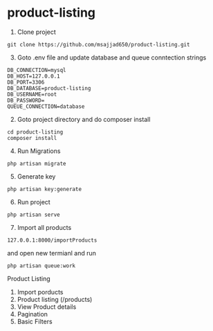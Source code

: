 # product-listing

1. Clone project
```
git clone https://github.com/msajjad650/product-listing.git
```

3. Goto .env file and update database and queue conntection strings
```
DB_CONNECTION=mysql
DB_HOST=127.0.0.1
DB_PORT=3306
DB_DATABASE=product-listing
DB_USERNAME=root
DB_PASSWORD=
QUEUE_CONNECTION=database
```

2. Goto project directory and do composer install
```
cd product-listing
composer install
```

4. Run Migrations
```
php artisan migrate
```
5. Generate key
```
php artisan key:generate
```

6. Run project
```
php artisan serve
```

7. Import all products
```
127.0.0.1:8000/importProducts
```
and open new termianl and run
```
php artisan queue:work
```

Product Listing
1. Import porducts
2. Product listing (/products)
3. View Product details
4. Pagination
5. Basic Filters
